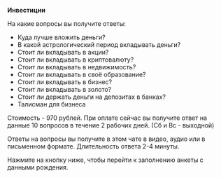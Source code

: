 <b>Инвестиции</b>

На какие вопросы вы получите ответы:

- Куда лучше вложить деньги?
- В какой астрологический период вкладывать деньги?
- Стоит ли вкладывать в акции?
- Стоит ли вкладывать в криптовалюту?
- Стоит ли вкладывать в недвижимость?
- Стоит ли вкладывать в своё образование?
- Стоит ли вкладывать в бизнес?
- Стоит ли вкладывать в золото?
- Стоит ли держать деньги на депозитах в банках?
- Талисман для бизнеса

Стоимость - 970 рублей. При оплате сейчас вы получите ответ на данные 10 вопросов в течение 2 рабочих дней. (Сб и Вс - выходной)

Ответы на вопросы вы получите в этом чате в видео, аудио или в письменном формате. Длительность ответа 2-4 минуты.

Нажмите на кнопку ниже, чтобы перейти к заполнению анкеты с данными рождения.